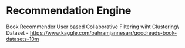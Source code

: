 # Recommendation Engine
 Book Recommender User based Collaborative Filtering wiht Clustering\\
 Dataset - https://www.kaggle.com/bahramjannesarr/goodreads-book-datasets-10m
